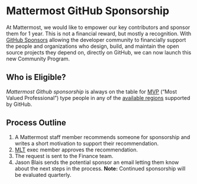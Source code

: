 # Mattermost GitHub Sponsorship
At Mattermost, we would like to empower our key contributors and sponsor them for 1 year. This is not a financial reward, but mostly a recognition.
With [GitHub Sponsors](https://docs.github.com/en/github/supporting-the-open-source-community-with-github-sponsors/about-github-sponsors#about-github-sponsors) allowing the developer community to financially support the people and organizations who design, build, and maintain the open source projects they depend on, directly on GitHub, we can now launch this new Community Program.
## Who is Eligible?
_Mattermost Github sponsorship_ is always on the table for [MVP](https://developers.mattermost.com/contribute/mvp/) (“Most Valued Professional”) type people in any of the [available regions](https://github.com/sponsors) supported by GitHub.
## Process Outline
1. A Mattermost staff member recommends someone for sponsorship and writes a short motivation to support their recommendation.
2. [MLT](https://handbook.mattermost.com/company/about-mattermost/list-of-terms#mlt) exec member approves the recommendation.
3. The request is sent to the Finance team.
4. Jason Blais sends the potential sponsor an email letting them know about the next steps in the process.
**Note:** Continued sponsorship will be evaluated quarterly.
